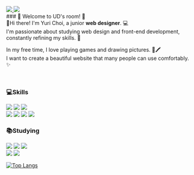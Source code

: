 <div>
    <a href="mailto:dkaqktk38@gmail.com">
        <img src="https://img.shields.io/badge/Gmail-EA4335?style=for-the-badge&logo=Gmail&logoColor=white"> 
    </a>
    <a href="https://www.instagram.com/ud_intheroom">
        <img src="https://img.shields.io/badge/Instagram-E4405F?style=for-the-badge&logo=Instagram&logoColor=white"> 
    </a>
</div>
<!--![header](https://capsule-render.vercel.app/api?type=venom&color=timeGradient&height=300&section=header&text=UD's%20ROOM&fontSize=60&desc=Hello👋%20I'm%20web%20designer%20Yuri%20Choi!&descSize=18&fontAlignY=48)-->
### 🏡 Welcome to UD's room! 🏡<br />
👋Hi there! I'm Yuri Choi, a junior <b>web designer</b>. 💻 <br />
I'm passionate about studying web design and front-end development, constantly refining my skills. 📝

In my free time, I love playing games and drawing pictures. 🧩🖍 <br />
I want to create a beautiful website that many people can use comfortably. ✨


 <br />

### 💻Skills

![](https://img.shields.io/badge/HTML5-E34F26?style=for-the-badge&logo=html5&logoColor=white)
![](https://img.shields.io/badge/CSS-239120?&style=for-the-badge&logo=css3&logoColor=white)
![](https://img.shields.io/badge/JavaScript-F7DF1E?style=for-the-badge&logo=JavaScript&logoColor=white) <br />
![](https://img.shields.io/badge/GitHub-100000?style=for-the-badge&logo=github&logoColor=white)
![](https://img.shields.io/badge/Sass-CC6699?style=for-the-badge&logo=sass&logoColor=white)
![](https://img.shields.io/badge/jQuery-0769AD?style=for-the-badge&logo=jquery&logoColor=white)
![](https://img.shields.io/badge/npm-CB3837?style=for-the-badge&logo=npm&logoColor=white)
<br />

### 📚Studying

![](https://img.shields.io/badge/React-20232A?style=for-the-badge&logo=react&logoColor=61DAFB)
![](https://img.shields.io/badge/TypeScript-007ACC?style=for-the-badge&logo=typescript&logoColor=white)
![](https://img.shields.io/badge/styled--components-DB7093?style=for-the-badge&logo=styled-components&logoColor=white) <br />
![](https://img.shields.io/badge/Vue.js-35495E?style=for-the-badge&logo=vue.js&logoColor=4FC08D)
![](https://img.shields.io/badge/Node.js-43853D?style=for-the-badge&logo=node.js&logoColor=white)
<br />

[![Top Langs](https://github-readme-stats.vercel.app/api/top-langs/?username=UDintheroom)](https://github.com/UDintheroom/github-readme-stats) 
